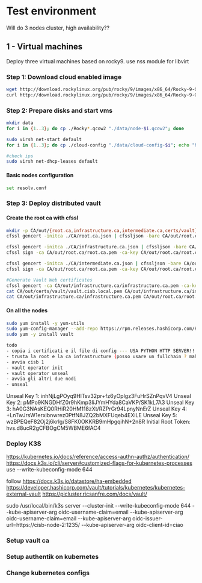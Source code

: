 # Test environment

Will do 3 nodes cluster, high availability??

## 1 - Virtual machines 

Deploy three virtual machines based on rocky9. use nss module for libvirt

### Step 1: Download cloud enabled image
```bash
wget http://download.rockylinux.org/pub/rocky/9/images/x86_64/Rocky-9-GenericCloud-LVM.latest.x86_64.qcow2
curl http://download.rockylinux.org/pub/rocky/9/images/x86_64/Rocky-9-GenericCloud-LVM.latest.x86_64.qcow2.CHECKSUM --silent | shasum -c
```

### Step 2: Prepare disks and start vms
```bash
mkdir data
for i in {1..3}; do cp ./Rocky*.qcow2 "./data/node-$i.qcow2"; done

sudo virsh net-start default
for i in {1..3}; do cp ./cloud-config "./data/cloud-config-$i"; echo "hostname: cisb-node-$i.cisb.local" >> "./data/cloud-config-$i"; echo "fqdn: cisb-node-$i.cisb.local" >> "./data/cloud-config-$i"; cloud-localds "./data/cloudinit-$i.iso" "./data/cloud-config-$i"; sudo virt-install --name "cisb-node-$i" --disk "./data/node-$i.qcow2",device=disk,bus=virtio --disk "./data/cloudinit-$i.iso",device=cdrom --os-variant="rocky9" --virt-type kvm --graphics none --vcpus 2 --memory 2048 --network network=default,model=virtio --console pty,target_type=serial --import; done

#check ips
sudo virsh net-dhcp-leases default 
```

#### Basic nodes configuration
```bash
set resolv.conf
```

### Step 3: Deploy distributed vault
#### Create the root ca with cfssl

```bash
mkdir -p CA/out/{root.ca,infrastructure.ca,intermediate.ca,certs/vault}
cfssl gencert -initca ./CA/root.ca.json | cfssljson -bare CA/out/root.ca/root.ca

cfssl gencert -initca ./CA/infrastructure.ca.json | cfssljson -bare CA/out/infrastructure.ca/infrastructure.ca
cfssl sign -ca CA/out/root.ca/root.ca.pem -ca-key CA/out/root.ca/root.ca-key.pem -config CA/cfssl.json -profile intermediate CA/out/infrastructure.ca/infrastructure.ca.csr | cfssljson -bare CA/out/infrastructure.ca/infrastructure.ca

cfssl gencert -initca ./CA/intermediate.ca.json | cfssljson -bare CA/out/intermediate.ca/intermediate.ca
cfssl sign -ca CA/out/root.ca/root.ca.pem -ca-key CA/out/root.ca/root.ca-key.pem -config CA/cfssl.json -profile intermediate CA/out/intermediate.ca/intermediate.ca.csr | cfssljson -bare CA/out/intermediate.ca/intermediate.ca

#Generate Vault Web certificates
cfssl gencert -ca CA/out/infrastructure.ca/infrastructure.ca.pem -ca-key CA/out/infrastructure.ca/infrastructure.ca-key.pem -config CA/cfssl.json -profile=server CA/vault.cisb.local.json | cfssljson -bare CA/out/certs/vault/vault.cisb.local
cat CA/out/certs/vault/vault.cisb.local.pem CA/out/infrastructure.ca/infrastructure.ca.pem CA/out/root.ca/root.ca.pem > CA/out/certs/vault/vault.cisb.local-fullchain.pem
cat CA/out/infrastructure.ca/infrastructure.ca.pem CA/out/root.ca/root.ca.pem > CA/out/certs/vault/vault.cisb.local-ca.pem
```

#### On all the nodes

```bash
sudo yum install -y yum-utils
sudo yum-config-manager --add-repo https://rpm.releases.hashicorp.com/RHEL/hashicorp.repo
sudo yum -y install vault

todo
- copia i certificati e il file di config --- USA PYTHON HTTP SERVER!!!!
- trusta la root e la ca infrastructure (posso usare un fullchain ? mah)
- avvia cisb 1
- vault operator init
- vault operator unseal
- avvia gli altri due nodi
- unseal
```

Unseal Key 1: inhNjLgPOyq9HlTsv32pr+fz6yOplgz3FuHrSZnPqvV4
Unseal Key 2: pMPo9KNGDHfZ0r9hKmp3IiJYmHYda8CaVKP/SK1kL7A3
Unseal Key 3: hA0G3NAsKEQ0RHiR20HM118zXt/RZPrGr94LpnyNnErZ
Unseal Key 4: +LnTwJrsW1erxibnwrez0PtfN8JZQ2bMXFUqeb4EXiLE
Unseal Key 5: wzBPEQeF82Oj2j6krlg/S8FK0OKKRB9mHpgqihN+2n8R
Initial Root Token: hvs.d8ucR2gCFBOgCM5WBME6fAC4

### Deploy K3S

https://kubernetes.io/docs/reference/access-authn-authz/authentication/
https://docs.k3s.io/cli/server#customized-flags-for-kubernetes-processes
use --write-kubeconfig-mode 644

follow https://docs.k3s.io/datastore/ha-embedded
https://developer.hashicorp.com/vault/tutorials/kubernetes/kubernetes-external-vault
https://picluster.ricsanfre.com/docs/vault/

sudo /usr/local/bin/k3s server --cluster-init --write-kubeconfig-mode 644 --kube-apiserver-arg oidc-username-claim=email --kube-apiserver-arg oidc-username-claim=email --kube-apiserver-arg oidc-issuer-url=https://cisb-node-2:1235/ --kube-apiserver-arg oidc-client-id=ciao 

### Setup vault ca

### Setup authentik on kubernetes

### Change kubernetes configs